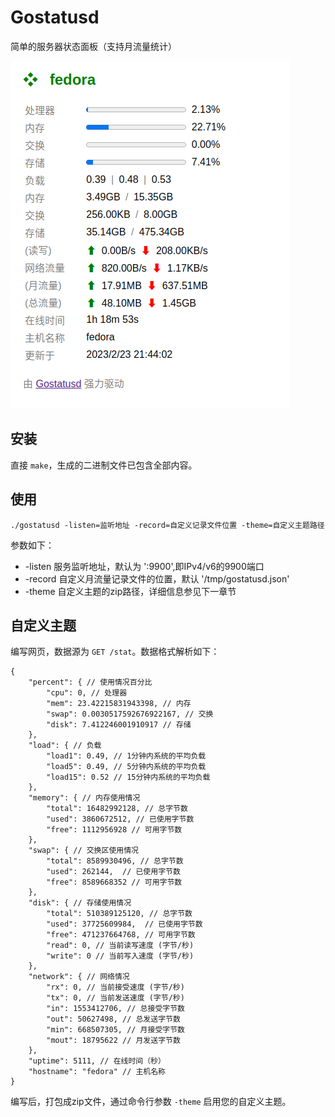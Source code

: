 # Gostatusd

简单的服务器状态面板（支持月流量统计）

![screenshot](screenshot.png)

## 安装

直接 `make`，生成的二进制文件已包含全部内容。

## 使用

`./gostatusd -listen=监听地址 -record=自定义记录文件位置 -theme=自定义主题路径 `

参数如下：
- -listen 服务监听地址，默认为 ':9900',即IPv4/v6的9900端口
- -record 自定义月流量记录文件的位置，默认 '/tmp/gostatusd.json'
- -theme 自定义主题的zip路径，详细信息参见下一章节

## 自定义主题

编写网页，数据源为 `GET /stat`。数据格式解析如下：

```json5
{
    "percent": { // 使用情况百分比
        "cpu": 0, // 处理器
        "mem": 23.42215831943398, // 内存
        "swap": 0.0030517592676922167, // 交换
        "disk": 7.412246001910917 // 存储
    },
    "load": { // 负载
        "load1": 0.49, // 1分钟内系统的平均负载
        "load5": 0.49, // 5分钟内系统的平均负载
        "load15": 0.52 // 15分钟内系统的平均负载
    },
    "memory": { // 内存使用情况
        "total": 16482992128, // 总字节数
        "used": 3860672512, // 已使用字节数
        "free": 1112956928 // 可用字节数
    },
    "swap": { // 交换区使用情况
        "total": 8589930496, // 总字节数
        "used": 262144,  // 已使用字节数
        "free": 8589668352 // 可用字节数
    },
    "disk": { // 存储使用情况
        "total": 510389125120, // 总字节数
        "used": 37725609984,  // 已使用字节数
        "free": 471237664768, // 可用字节数
        "read": 0, // 当前读写速度 (字节/秒)
        "write": 0 // 当前写入速度 (字节/秒)
    },
    "network": { // 网络情况
        "rx": 0, // 当前接受速度 (字节/秒)
        "tx": 0, // 当前发送速度 (字节/秒)
        "in": 1553412706, // 总接受字节数
        "out": 50627498, // 总发送字节数
        "min": 668507305, // 月接受字节数
        "mout": 18795622 // 月发送字节数
    },
    "uptime": 5111, // 在线时间（秒）
    "hostname": "fedora" // 主机名称
}

```

编写后，打包成zip文件，通过命令行参数 `-theme` 启用您的自定义主题。